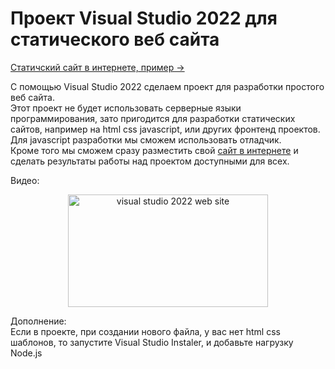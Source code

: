 # Проект Visual Studio 2022 для статического веб сайта  
[Статичский сайт в интернете, пример →](https://creativcode-ru.github.io/static-website/) 

C помощью Visual Studio 2022 сделаем проект для разработки простого веб сайта.  
Этот проект не будет использовать серверные языки программирования, зато пригодится для разработки статических сайтов, например на html css javascript, или других фронтенд проектов.  
Для javascript разработки мы сможем использовать отладчик.    
Кроме того мы сможем сразу разместить свой [сайт в интернете](https://creativcode-ru.github.io/static-website/) и сделать результаты работы над проектом доступными для всех. 

Видео:  
<p align="center">
   <a  href="https://youtu.be/tTR5zbVvrf4" target="_blank" title="Проект Visual Studio для создания статического веб сайта" >
       <img src="https://img.youtube.com/vi/tTR5zbVvrf4/mqdefault.jpg" width="320" height="180" alt="visual studio 2022 web site">
   </a>
</p>

Дополнение:  
Если в проекте, при создании нового файла, у вас нет html css  шаблонов, то запустите  Visual Studio Instaler, и добавьте нагрузку Node.js
